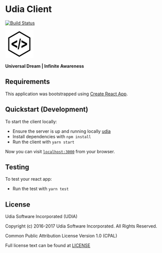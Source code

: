 # Udia Client

[![Build Status](https://travis-ci.org/udia-software/udia-client.svg?branch=master)](https://travis-ci.org/udia-software/udia-client)

[![UDIA](logo.png)](http://a.udia.ca)

**Universal Dream | Infinite Awareness**

## Requirements

This application was bootstrapped using [Create React App](https://github.com/facebookincubator/create-react-app).

## Quickstart (Development)

To start the client locally:

  * Ensure the server is up and running locally [udia](https://github.com/udia-software/udia)
  * Install dependencies with `npm install`
  * Run the client with `yarn start`

Now you can visit [`localhost:3000`](http://localhost:3000) from your browser.

## Testing

To test your react app:

  * Run the test with `yarn test`

## License

Udia Software Incorporated (UDIA)

Copyright (c) 2016-2017 Udia Software Incorporated. All Rights Reserved.

Common Public Attribution License Version 1.0 (CPAL)

Full license text can be found at [LICENSE](LICENSE)
